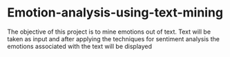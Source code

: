 # Emotion-analysis-using-text-mining
The objective of this project is to mine emotions out of text. Text will be taken as input and after applying the techniques for sentiment analysis the emotions associated with the text will be displayed
